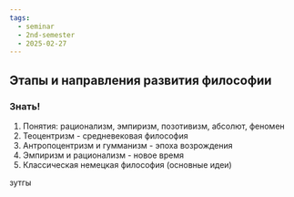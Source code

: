 ```yaml
---
tags:
  - seminar
  - 2nd-semester
  - 2025-02-27
---
```


## Этапы и направления развития философии

### Знать!

1. Понятия: рационализм, эмпиризм, позотивизм, абсолют, феномен
2. Теоцентризм - средневековая философия
3. Антропоцентризм и гумманизм - эпоха возрождения
4. Эмпиризм и рационализм - новое время
5. Классическая немецкая  философия (основные идеи)

зутгы